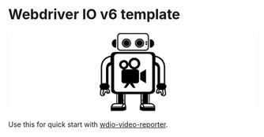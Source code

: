 Webdriver IO v6 template
========================

![Logo](https://raw.githubusercontent.com/presidenten/wdio-video-reporter-example-report/master/wdio-video-reporter.png)

Use this for quick start with [wdio-video-reporter](https://github.com/presidenten/wdio-video-reporter).

